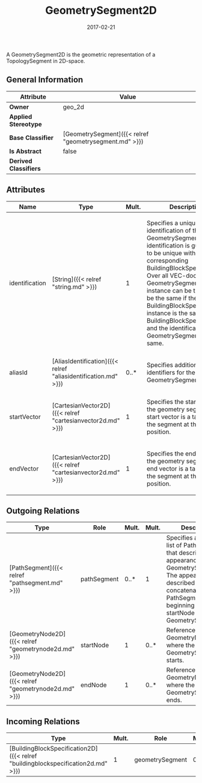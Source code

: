 ﻿---
title: GeometrySegment2D
toc: false
type: specs
date: "2017-02-21"
draft: false
specification: VEC
version: 1.1.3
documentType: "Recommendation"
elementType: Class
classes:
  - GeometrySegment2D
menu_name: vec-1.1.3
---
<p> A GeometrySegment2D is the geometric representation of a TopologySegment in 2D-space.      </p>

## General Information

| Attribute               | Value |
|-------------------------|-------|
| **Owner**               | geo_2d |
| **Applied Stereotype**  |   |
| **Base Classifier**     | [GeometrySegment]({{< relref "geometrysegment.md" >}})<br/>  |
| **Is Abstract**         | false |
| **Derived Classifiers** |   |

## Attributes
|  Name  |  Type  |  Mult.  |  Description  |  Owning Classifier  |
|--------|--------|---------|---------------|--------------|
|identification | [String]({{< relref "string.md" >}}) | 1 | <p> Specifies a unique identification of the GeometrySegment. The identification is guaranteed to be unique within the corresponding BuildingBlockSpecification. Over all VEC-documents a GeometrySegment-instance can be trusted to be the same if the BuildingBlockSpecification-instance is the same (see BuildingBlockSpecification) and the identification of the GeometrySegment is the same.      </p> | [GeometrySegment]({{< relref "geometrysegment.md" >}}) |
|aliasId | [AliasIdentification]({{< relref "aliasidentification.md" >}}) | 0..* | <p> Specifies additional identifiers for the GeometrySegment.      </p> | [GeometrySegment]({{< relref "geometrysegment.md" >}}) |
|startVector | [CartesianVector2D]({{< relref "cartesianvector2d.md" >}}) | 1 | <p>Specifies the start vector of the geometry segment. The start vector is a tangent to the segment at the start position. </p> | [GeometrySegment2D]({{< relref "geometrysegment2d.md" >}}) |
|endVector | [CartesianVector2D]({{< relref "cartesianvector2d.md" >}}) | 1 | <p>Specifies the end vector of the geometry segment. The end vector is a tangent to the segment at the end position. </p> | [GeometrySegment2D]({{< relref "geometrysegment2d.md" >}}) |

## Outgoing Relations
|    Type  |   Role   |   Mult.   |   Mult.   |   Description   |
|----------|----------|-----------|-----------|-----------------|
| [PathSegment]({{< relref "pathsegment.md" >}}) | pathSegment | 0..* | 1 | Specifies an ordered list of PathSegments that describe the appearance of the GeometrySegment2D. The appearance is described by the concatenation of the PathSegments beginning at the startNode of the GeometrySegment2D. |
| [GeometryNode2D]({{< relref "geometrynode2d.md" >}}) | startNode | 1 | 0..* | References the GeometryNode2D where the GeometrySegment2D starts. |
| [GeometryNode2D]({{< relref "geometrynode2d.md" >}}) | endNode | 1 | 0..* | References the GeometryNode2D where the GeometrySegment2D ends. |
##  Incoming Relations
|    Type  |   Mult.  |   Role    |   Mult.   |   Description  |
|----------|----------|-----------|-----------|----------------|
| [BuildingBlockSpecification2D]({{< relref "buildingblockspecification2d.md" >}}) | 1 | geometrySegment | 0..* | Specifies the GeometrySegment2Ds defined by the BuildingBlockSpecification2D. |
